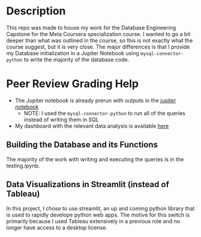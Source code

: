 # Description

This repo was made to house my work for the Database Engineering Capstone for the Meta Coursera specialization course. I wanted to go a bit deeper than what was outlined in the course, so this is not exactly what the course suggest, but it is very close. The major differences is that I provide my Database initialization in a Jupiter Notebook using `mysql-connector-python` to write the majority of the database code.

# Peer Review Grading Help

- The Jupiter notebook is already prerun with outputs in the [jupiter notebook](testing.ipynb)
  - NOTE: I used the `mysql-connector-python` to run all of the queries instead of writing them in SQL
- My dashboard with the relevant data analysis is available [here](https://db-eng-capstone-6bjdrqwdkupdzjzwhh68ck.streamlit.app/)

## Building the Database and its Functions

The majority of the work with writing and executing the queries is in the testing.ipynb.

## Data Visualizations in Streamlit (instead of Tableau)

In this project, I chose to use streamlit, an up and coming python library that is used to rapidly develope python web apps. The motive for this switch is primarily because I used Tableau extensively in a previous role and no longer have access to a desktop license.
